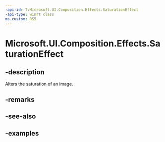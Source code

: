 ```yaml
---
-api-id: T:Microsoft.UI.Composition.Effects.SaturationEffect
-api-type: winrt class
ms.custom: RS5
---
```


<!-- Class syntax.
public class SaturationEffect : IGraphicsEffect, IGraphicsEffectSource
-->

# Microsoft.UI.Composition.Effects.SaturationEffect

## -description
Alters the saturation of an image.

## -remarks

## -see-also

## -examples


